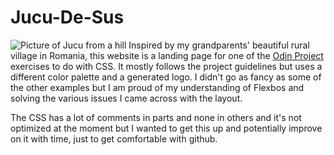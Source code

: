 # Jucu-De-Sus

![Picture of Jucu from a hill](https://cdn.discordapp.com/attachments/1090711402177638510/1103644285129207908/20230322_163608-01.jpg)
Inspired by my grandparents' beautiful rural village in Romania, this website is a landing page for one of the [Odin Project](https://www.theodinproject.com/) exercises to do with CSS. It mostly follows the project guidelines but uses a different color palette and a generated logo. I didn't go as fancy as some of the other examples but I am proud of my understanding of Flexbos and solving the various issues I came across with the layout. 

The CSS has a lot of comments in parts and none in others and it's not optimized at the moment but I wanted to get this up and potentially improve on it with time, just to get comfortable with github.
